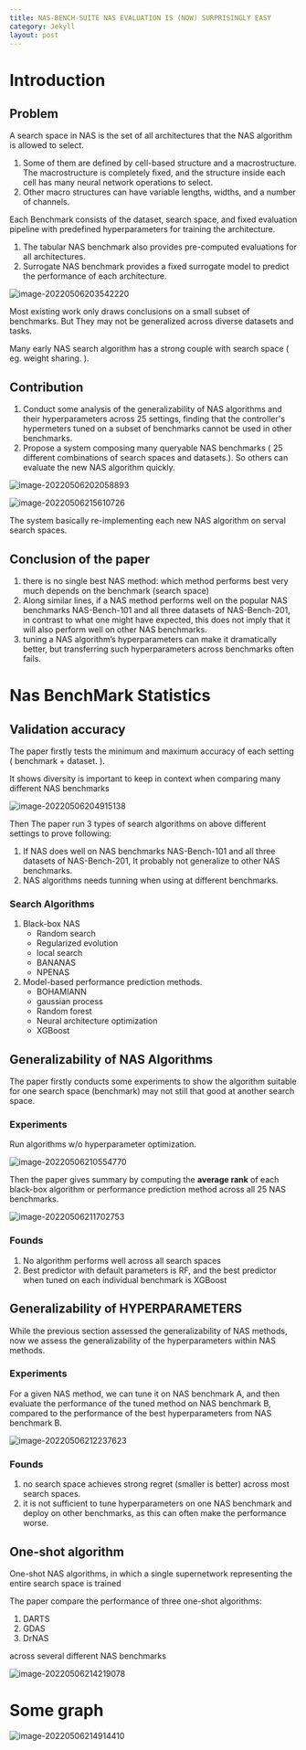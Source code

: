 ```yaml
---
title: NAS-BENCH-SUITE NAS EVALUATION IS (NOW) SURPRISINGLY EASY
category: Jekyll
layout: post
---
```


# Introduction

## Problem

A search space in NAS is the set of all architectures that the NAS algorithm is allowed to select. 

1. Some of them are defined by cell-based structure and a macrostructure. The macrostructure is completely fixed, and the structure inside each cell has many neural network operations to select.
2. Other macro structures can have variable lengths, widths, and a number of channels. 

Each Benchmark consists of the dataset, search space, and fixed evaluation pipeline with predefined hyperparameters for training the architecture.

1. The tabular NAS benchmark also provides pre-computed evaluations for all architectures.
2. Surrogate NAS benchmark provides a fixed surrogate model to predict the performance of each architecture.

![image-20220506203542220](../imgs/image-20220506203542220.png)

Most existing work only draws conclusions on a small subset of benchmarks. But They may not be generalized across diverse datasets and tasks. 

Many early NAS search algorithm has a strong couple with search space ( eg. weight sharing. ).

## Contribution

1. Conduct some analysis of the generalizability of NAS algorithms and their hyperparameters across 25 settings, finding that the controller's hypermeters tuned on a subset of benchmarks cannot be used in other benchmarks.
2. Propose a system composing many queryable NAS benchmarks ( 25 different combinations of search spaces and datasets.). So others can evaluate the new NAS algorithm quickly.

![image-20220506202058893](../imgs/image-20220506202058893.png)

![image-20220506215610726](../imgs/image-20220506215610726.png)

The system basically re-implementing each new NAS algorithm on serval search spaces.

## Conclusion of the paper

1. there is no single best NAS method: which method performs best very much depends on the benchmark (search space)
2. Along similar lines, if a NAS method performs well on the popular NAS benchmarks NAS-Bench-101 and all three datasets of NAS-Bench-201, in contrast to what one might have expected, this does not imply that it will also perform well on other NAS benchmarks.
3. tuning a NAS algorithm’s hyperparameters can make it dramatically better, but transferring such hyperparameters across benchmarks often fails.

# Nas BenchMark Statistics

## Validation accuracy

The paper firstly tests the minimum and maximum accuracy of each setting ( benchmark + dataset. ).

It shows diversity is important to keep in context when comparing many different NAS benchmarks

![image-20220506204915138](../imgs/image-20220506204915138.png)

Then The paper run 3 types of search algorithms on above different settings to prove following:

1. If NAS does well on NAS benchmarks NAS-Bench-101 and all three datasets of NAS-Bench-201, It probably not generalize to other NAS benchmarks.
2. NAS algorithms needs tunning when using at different benchmarks.

### Search Algorithms

1. Black-box NAS 
   - Random search
   - Regularized evolution
   - local search
   - BANANAS
   - NPENAS
2. Model-based performance prediction methods.
   - BOHAMIANN
   - gaussian process
   - Random forest
   - Neural architecture optimization
   - XGBoost

## Generalizability of NAS Algorithms

The paper firstly conducts some experiments to show the algorithm suitable for one search space (benchmark) may not still that good at another search space.

### Experiments

Run algorithms w/o hyperparameter optimization.

![image-20220506210554770](../imgs/image-20220506210554770.png)

Then the paper gives summary by computing the **average rank** of each black-box algorithm or performance prediction method across all 25 NAS benchmarks.

![image-20220506211702753](../imgs/image-20220506211702753.png)

### Founds

1. No algorithm performs well across all search spaces
2. Best predictor with default parameters is RF, and the best predictor when tuned on each individual benchmark is XGBoost

## Generalizability of HYPERPARAMETERS

While the previous section assessed the generalizability of NAS methods, now we assess the generalizability of the hyperparameters within NAS methods. 

### Experiments

For a given NAS method, we can tune it on NAS benchmark A, and then evaluate the performance of the tuned method on NAS benchmark B, compared to the performance of the best hyperparameters from NAS benchmark B.

![image-20220506212237623](../imgs/image-20220506212237623.png)

### Founds

1. no search space achieves strong regret (smaller is better) across most search spaces.
2. it is not sufficient to tune hyperparameters on one NAS benchmark and deploy on other benchmarks, as this can often make the performance worse.

## One-shot algorithm

One-shot NAS algorithms, in which a single supernetwork representing the entire search space is trained

The paper compare the performance of three one-shot algorithms: 

1. DARTS
2. GDAS
3. DrNAS

across several different NAS benchmarks

![image-20220506214219078](../imgs/image-20220506214219078.png)

# Some graph

![image-20220506214914410](../imgs/image-20220506214914410.png)